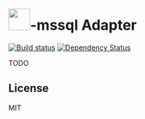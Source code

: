 # <img src="http://cdn.tjw.io/images/sails-logo.png" height='43px' />-mssql Adapter

[![Build status][ci-image]][ci-url]
[![Dependency Status][daviddm-image]][daviddm-url]

TODO

## License
MIT

[sails-logo]: http://cdn.tjw.io/images/sails-logo.png
[sails-url]: https://sailsjs.org
[ci-image]: https://img.shields.io/circleci/project/cnect/sails-mssql.svg?style=flat-square
[ci-url]: https://circleci.com/gh/cnect/sails-mssql
[daviddm-image]: http://img.shields.io/david/cnect/sails-mssql.svg?style=flat-square
[daviddm-url]: https://david-dm.org/cnect/sails-mssql
